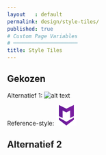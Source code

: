 ```yaml
---
layout   : default
permalink: design/style-tiles/
published: true
# Custom Page Variables
# ─────────────────────
title: Style Tiles
---
```


Gekozen
-------

Alternatief 1:
![alt text](https://github.com/1718-nmd3-project-dhaenens_boone/docs/assets/Images/StyleTile2.png "Logo Title Text 1")

Reference-style: 
![alt text][logo]

[logo]: https://github.com/adam-p/markdown-here/raw/master/src/common/images/icon48.png "Logo Title Text 2"
Alternatief 2
-------------


